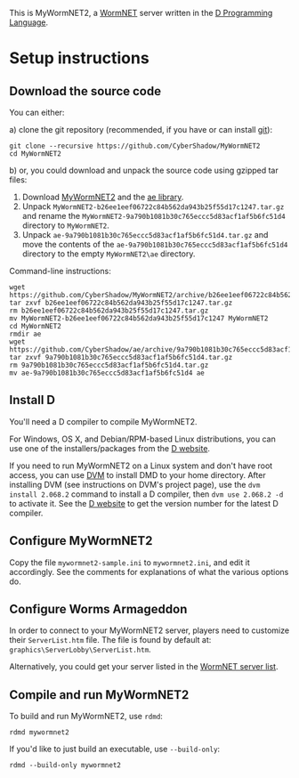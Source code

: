 This is MyWormNET2, a [WormNET](http://worms2d.info/WormNET) server written in the [D Programming Language](http://dlang.org/).

# Setup instructions

## Download the source code

You can either:

a) clone the git repository (recommended, if you have or can install [git](http://git-scm.com/)):

    git clone --recursive https://github.com/CyberShadow/MyWormNET2
    cd MyWormNET2

b) or, you could download and unpack the source code using gzipped tar files:

   1. Download [MyWormNET2](https://github.com/CyberShadow/MyWormNET2/archive/b26ee1eef06722c84b562da943b25f55d17c1247.tar.gz)
      and the [ae library](https://github.com/CyberShadow/ae/archive/9a790b1081b30c765eccc5d83acf1af5b6fc51d4.tar.gz).
   2. Unpack `MyWormNET2-b26ee1eef06722c84b562da943b25f55d17c1247.tar.gz` and rename the
      `MyWormNET2-9a790b1081b30c765eccc5d83acf1af5b6fc51d4` directory to `MyWormNET2`.
   3. Unpack `ae-9a790b1081b30c765eccc5d83acf1af5b6fc51d4.tar.gz` and move the contents of the
      `ae-9a790b1081b30c765eccc5d83acf1af5b6fc51d4` directory to the empty `MyWormNET2\ae` directory.

Command-line instructions:

    wget https://github.com/CyberShadow/MyWormNET2/archive/b26ee1eef06722c84b562da943b25f55d17c1247.tar.gz
    tar zxvf b26ee1eef06722c84b562da943b25f55d17c1247.tar.gz
    rm b26ee1eef06722c84b562da943b25f55d17c1247.tar.gz
    mv MyWormNET2-b26ee1eef06722c84b562da943b25f55d17c1247 MyWormNET2
    cd MyWormNET2
    rmdir ae
    wget https://github.com/CyberShadow/ae/archive/9a790b1081b30c765eccc5d83acf1af5b6fc51d4.tar.gz
    tar zxvf 9a790b1081b30c765eccc5d83acf1af5b6fc51d4.tar.gz
    rm 9a790b1081b30c765eccc5d83acf1af5b6fc51d4.tar.gz
    mv ae-9a790b1081b30c765eccc5d83acf1af5b6fc51d4 ae

## Install D

You'll need a D compiler to compile MyWormNET2.

For Windows, OS X, and Debian/RPM-based Linux distributions, you can use one of the installers/packages from the [D website](http://dlang.org/download.html).

If you need to run MyWormNET2 on a Linux system and don't have root access, you can use [DVM](https://bitbucket.org/doob/dvm) to install DMD to your home directory.
After installing DVM (see instructions on DVM's project page), use the `dvm install 2.068.2` command to install a D compiler, then `dvm use 2.068.2 -d` to activate it.
See the [D website](http://dlang.org/download.html) to get the version number for the latest D compiler.

## Configure MyWormNET2

Copy the file `mywormnet2-sample.ini` to `mywormnet2.ini`, and edit it accordingly.
See the comments for explanations of what the various options do.

## Configure Worms Armageddon

In order to connect to your MyWormNET2 server, players need to customize their `ServerList.htm` file. The file is found by default at: `graphics\ServerLobby\ServerList.htm`.

Alternatively, you could get your server listed in the [WormNET server list](http://worms.thecybershadow.net/wormnet/).

## Compile and run MyWormNET2

To build and run MyWormNET2, use `rdmd`:

    rdmd mywormnet2

If you'd like to just build an executable, use `--build-only`:

    rdmd --build-only mywormnet2
